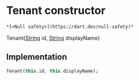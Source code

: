 


# Tenant constructor




    *[<Null safety>](https://dart.dev/null-safety)*



Tenant([String](https://api.flutter.dev/flutter/dart-core/String-class.html) id, [String](https://api.flutter.dev/flutter/dart-core/String-class.html) displayName)





## Implementation

```dart
Tenant(this.id, this.displayName);
```







